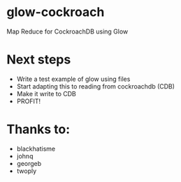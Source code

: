 # glow-cockroach
Map Reduce for CockroachDB using Glow

# Next steps
- Write a test example of glow using files
- Start adapting this to reading from cockroachdb (CDB)
- Make it write to CDB
- PROFIT!

# Thanks to:
- blackhatisme
- johnq
- georgeb
- twoply
